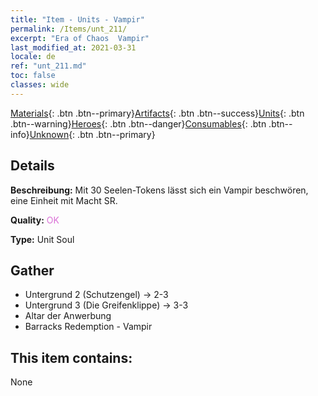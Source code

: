 ```yaml
---
title: "Item - Units - Vampir"
permalink: /Items/unt_211/
excerpt: "Era of Chaos  Vampir"
last_modified_at: 2021-03-31
locale: de
ref: "unt_211.md"
toc: false
classes: wide
---
```

 [Materials](/de/Items/){: .btn .btn--primary}[Artifacts](/de/Items/Artifacts/){: .btn .btn--success}[Units](/de/Items/Units/){: .btn .btn--warning}[Heroes](/de/Items/Heroes/){: .btn .btn--danger}[Consumables](/de/Items/Consumables/){: .btn .btn--info}[Unknown](/de/Items/Unknown/){: .btn .btn--primary}

## Details
 **Beschreibung:** Mit 30 Seelen-Tokens lässt sich ein Vampir beschwören, eine Einheit mit Macht SR.

 **Quality:** <span style="color: #DA70D6">OK</span>

 **Type:** Unit Soul

## Gather

*    Untergrund 2 (Schutzengel) -> 2-3 
*    Untergrund 3 (Die Greifenklippe) -> 3-3 
*    Altar der Anwerbung 
*    Barracks Redemption - Vampir 

## This item contains:

  None


